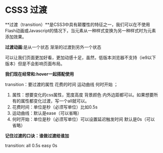 # CSS3 过渡
  **过渡（transition）**是CSS3中具有颠覆性的特征之一，我们可以在不使用Flash动画或Javascript的情况下，当元素从一种样式变换为另一种样式时为元素添加效果。

  **过渡动画**:是从一个状态 渐渐的过渡到另外一个状态

  可以让我们页面更加好看，更加动感十足，虽然，低版本浏览器不支持（ie9以下版本）但是不会影响页面布局。

  **我们现在经常和:hover一起搭配使用**

  transition：要过渡的属性  花费的时间  运动曲线  何时开始 ；
  1. 属性：想要变化的css属性，宽度高度 背景颜色 内外边距都可以。如果想要所有的属性都变化过渡，写一个all就可以。
  2. 花费时间：单位是秒（必须写单位）比如0.5s
  3. 运动曲线：默认是ease（可以省略）
  4. 何时开始：单位是秒（必须写单位）可以设置延迟触发时间 默认是0s（可以省略）

  **记住过渡的口诀：谁做过渡给谁加**

  transition: all 0.5s easy 0s